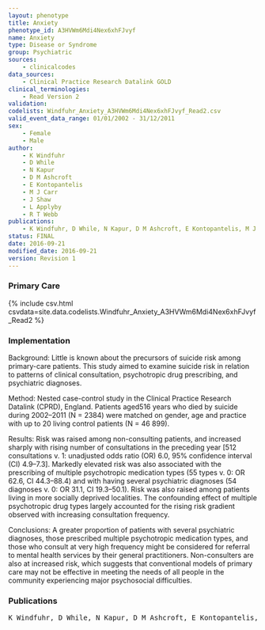 ```yaml
---
layout: phenotype
title: Anxiety
phenotype_id: A3HVWm6Mdi4Nex6xhFJvyf
name: Anxiety
type: Disease or Syndrome
group: Psychiatric
sources: 
    - clinicalcodes
data_sources:
    - Clinical Practice Research Datalink GOLD
clinical_terminologies:
    - Read Version 2
validation:
codelists: Windfuhr_Anxiety_A3HVWm6Mdi4Nex6xhFJvyf_Read2.csv
valid_event_data_range: 01/01/2002 - 31/12/2011
sex:
    - Female
    - Male
author:
    - K Windfuhr
    - D While
    - N Kapur
    - D M Ashcroft
    - E Kontopantelis
    - M J Carr
    - J Shaw
    - L Applyby
    - R T Webb
publications:
    - K Windfuhr, D While, N Kapur, D M Ashcroft, E Kontopantelis, M J Carr, J Shaw, L Appleby, R T Webb, Suicide risk linked with clinical consultation frequency, psychiatric diagnoses and psychotropic medication prescribing in a national study of primary-care patients. Psychological Medicine, 46, 3407-3417, 2016.
status: FINAL
date: 2016-09-21
modified_date: 2016-09-21
version: Revision 1
---
```


### Primary Care

{% include csv.html csvdata=site.data.codelists.Windfuhr_Anxiety_A3HVWm6Mdi4Nex6xhFJvyf_Read2 %}

### Implementation

Background:
Little is known about the precursors of suicide risk among primary-care patients. This study aimed to
examine suicide risk in relation to patterns of clinical consultation, psychotropic drug prescribing, and psychiatric diagnoses.

Method: 
Nested case-control study in the Clinical Practice Research Datalink (CPRD), England. Patients aged516 years
who died by suicide during 2002–2011 (N = 2384) were matched on gender, age and practice with up to 20 living control
patients (N = 46 899).

Results: 
Risk was raised among non-consulting patients, and increased sharply with rising number of consultations in
the preceding year [512 consultations v. 1: unadjusted odds ratio (OR) 6.0, 95% confidence interval (CI) 4.9–7.3].
Markedly elevated risk was also associated with the prescribing of multiple psychotropic medication types (55 types
v. 0: OR 62.6, CI 44.3–88.4) and with having several psychiatric diagnoses (54 diagnoses v. 0: OR 31.1, CI 19.3–50.1).
Risk was also raised among patients living in more socially deprived localities. The confounding effect of multiple psychotropic
drug types largely accounted for the rising risk gradient observed with increasing consultation frequency.

Conclusions: 
A greater proportion of patients with several psychiatric diagnoses, those prescribed multiple psychotropic
medication types, and those who consult at very high frequency might be considered for referral to mental health services
by their general practitioners. Non-consulters are also at increased risk, which suggests that conventional models of
primary care may not be effective in meeting the needs of all people in the community experiencing major psychosocial
difficulties.

### Publications

<pre>
K Windfuhr, D While, N Kapur, D M Ashcroft, E Kontopantelis, M J Carr, J Shaw, L Appleby, R T Webb, Suicide risk linked with clinical consultation frequency, psychiatric diagnoses and psychotropic medication prescribing in a national study of primary-care patients. Psychological Medicine, 46, 3407-3417, 2016.
</pre>
